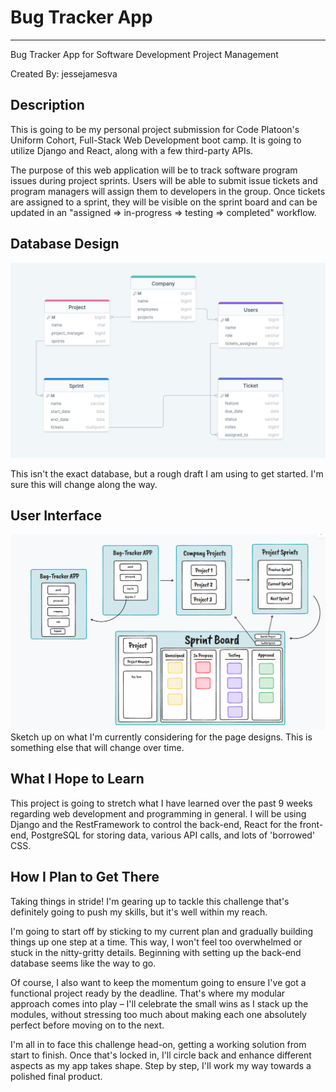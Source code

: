 # Bug Tracker App
---
Bug Tracker App for Software Development Project Management

Created By: jessejamesva

## Description
This is going to be my personal project submission for Code Platoon's Uniform Cohort, Full-Stack Web Development boot camp. It is going to utilize Django and React, along with a few third-party APIs. 

The purpose of this web application will be to track software program issues during project sprints. Users will be able to submit issue tickets and program managers will assign them to developers in the group. Once tickets are assigned to a sprint, they will be visible on the sprint board and can be updated in an "assigned => in-progress => testing => completed" workflow. 

## Database Design
![DB with SQLDraw](bug_trackerV2.png) 

This isn't the exact database, but a rough draft I am using to get started. I'm sure this will change along the way. 

## User Interface
![U/I with TLDraw](BugApp_TLDraw1.png)
Sketch up on what I'm currently considering for the page designs. This is something else that will change over time. 

## What I Hope to Learn
This project is going to stretch what I have learned over the past 9 weeks regarding web development and programming in general. I will be using Django and the RestFramework to control the back-end, React for the front-end, PostgreSQL for storing data, various API calls, and lots of 'borrowed' CSS. 

## How I Plan to Get There

Taking things in stride! I'm gearing up to tackle this challenge that's definitely going to push my skills, but it's well within my reach.

I'm going to start off by sticking to my current plan and gradually building things up one step at a time. This way, I won't feel too overwhelmed or stuck in the nitty-gritty details. Beginning with setting up the back-end database seems like the way to go.

Of course, I also want to keep the momentum going to ensure I've got a functional project ready by the deadline. That's where my modular approach comes into play – I'll celebrate the small wins as I stack up the modules, without stressing too much about making each one absolutely perfect before moving on to the next.

I'm all in to face this challenge head-on, getting a working solution from start to finish. Once that's locked in, I'll circle back and enhance different aspects as my app takes shape. Step by step, I'll work my way towards a polished final product.
